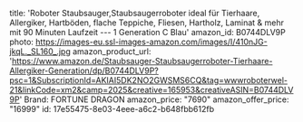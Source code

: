 title: 'Roboter Staubsauger,Staubsaugerroboter ideal für Tierhaare, Allergiker, Hartböden, flache Teppiche, Fliesen, Hartholz, Laminat & mehr mit 90 Minuten Laufzeit --- 1 Generation C Blau'
amazon_id: B0744DLV9P
photo: https://images-eu.ssl-images-amazon.com/images/I/410nJG-jkqL._SL160_.jpg
amazon_product_url: 'https://www.amazon.de/Staubsauger-Staubsaugerroboter-Tierhaare-Allergiker-Generation/dp/B0744DLV9P?psc=1&SubscriptionId=AKIAI5DK2NO2GWSMS6CQ&tag=wwwroboterwel-21&linkCode=xm2&camp=2025&creative=165953&creativeASIN=B0744DLV9P'
Brand: FORTUNE DRAGON
amazon_price: "7690"
amazon_offer_price: "16999"
id: 17e55475-8e03-4eee-a6c2-b648fbb612fb
